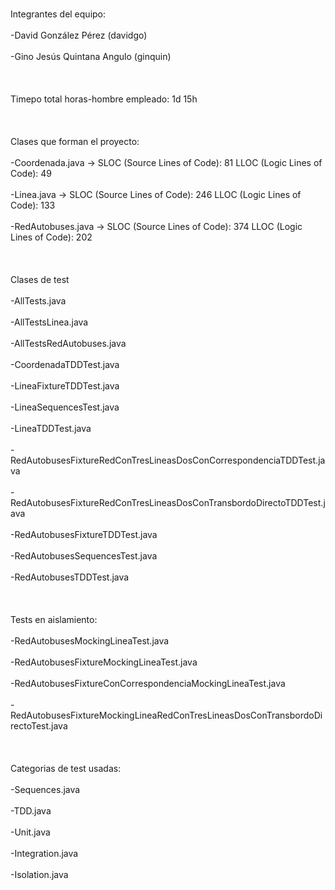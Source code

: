 <br>Integrantes del equipo: </br>
<br>-David González Pérez (davidgo)</br>
<br>-Gino Jesús Quintana Angulo (ginquin)</br>
<br></br>
<br>Timepo total horas-hombre empleado: 1d 15h </br>
<br></br>
<br>Clases que forman el proyecto:</br>
<br> -Coordenada.java ->            SLOC (Source Lines of Code): 81         LLOC (Logic Lines of Code): 49</br>
<br> -Linea.java ->                 SLOC (Source Lines of Code): 246        LLOC (Logic Lines of Code): 133</br>
<br> -RedAutobuses.java ->          SLOC (Source Lines of Code): 374        LLOC (Logic Lines of Code): 202</br>
<br></br>
<br>Clases de test</br>
<br> -AllTests.java </br>
<br> -AllTestsLinea.java </br>
<br> -AllTestsRedAutobuses.java </br>
<br> -CoordenadaTDDTest.java </br>
<br> -LineaFixtureTDDTest.java </br>
<br> -LineaSequencesTest.java </br>	
<br> -LineaTDDTest.java </br>
<br> -RedAutobusesFixtureRedConTresLineasDosConCorrespondenciaTDDTest.java </br>
<br> -RedAutobusesFixtureRedConTresLineasDosConTransbordoDirectoTDDTest.java </br>
<br> -RedAutobusesFixtureTDDTest.java </br>
<br> -RedAutobusesSequencesTest.java </br>
<br> -RedAutobusesTDDTest.java </br>
<br></br>
<br>Tests en aislamiento:</br>
<br> -RedAutobusesMockingLineaTest.java </br>
<br> -RedAutobusesFixtureMockingLineaTest.java </br>
<br> -RedAutobusesFixtureConCorrespondenciaMockingLineaTest.java </br>
<br> -RedAutobusesFixtureMockingLineaRedConTresLineasDosConTransbordoDirectoTest.java </br>
<br></br>
<br>Categorias de test usadas:</br>
<br> -Sequences.java </br>
<br> -TDD.java </br>
<br> -Unit.java </br>
<br> -Integration.java </br>
<br> -Isolation.java </br>
<br></br>